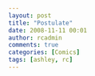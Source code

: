 ```yaml
---
layout: post
title: "Postulate"
date: 2008-11-11 00:01
author: rcadmin
comments: true
categories: [Comics]
tags: [ashley, rc]
---
```

<a href="http://bitsmack.com/wp/2008/11/11/postulate/"><img src="http://bitsmack.com/wp/wp-content/uploads/2008/11/20081111.jpg" alt="" title="The football Cardinals moved to Arizona in 1988, THIS CHANGES EVERYTHING" class="alignnone size-full wp-image-1485" /></a>
